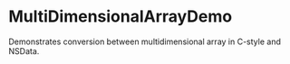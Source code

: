 # MultiDimensionalArrayDemo

Demonstrates conversion between multidimensional array in C-style and NSData.

